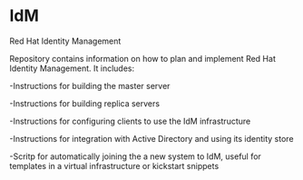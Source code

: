 # IdM
Red Hat Identity Management

Repository contains information on how to plan and implement Red Hat Identity Management.
It includes:

-Instructions for building the master server

-Instructions for building replica servers

-Instructions for configuring clients to use the IdM infrastructure

-Instructions for integration with Active Directory and using its identity store

-Scritp for automatically joining the a new system to IdM, useful for templates in a virtual infrastructure or kickstart snippets
